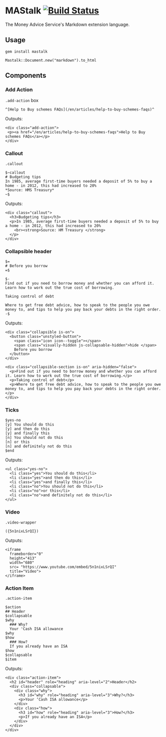 # MAStalk [![Build Status](https://travis-ci.org/moneyadviceservice/mastalk.svg)](https://travis-ci.org/moneyadviceservice/mastalk)

The Money Advice Service's Markdown extension language.

## Usage

```
gem install mastalk
```

```
Mastalk::Document.new("markdown").to_html
```

## Components

### Add Action
`.add-action` box

```
^[Help to Buy schemes FAQs](/en/articles/help-to-buy-schemes-faqs)^
```

Outputs:

```
<div class="add-action">
 <p><a href="/en/articles/help-to-buy-schemes-faqs">Help to Buy schemes FAQs</a></p>
</div>
```


### Callout

`.callout`

```
$~callout
# Budgeting tips
In 1985, average first-time buyers needed a deposit of 5% to buy a home - in 2012, this had increased to 20%
*Source: HMS Treasury*
~$
```

Outputs:

```
<div class="callout">
  <h3>Budgeting tips</h3>
  <p>In 1985, average first-time buyers needed a deposit of 5% to buy a home - in 2012, this had increased to 20%
    <br><strong>Source: HM Treasury </strong>
  </p>
</div>
```

### Collapsible header

```
$=
# Before you borrow
=$

$-
Find out if you need to borrow money and whether you can afford it. Learn how to work out the true cost of borrowing.

Taking control of debt

Where to get free debt advice, how to speak to the people you owe money to, and tips to help you pay back your debts in the right order.
-$
```

Outputs:

```
<div class="collapsible is-on">
  <button class="unstyled-button">
    <span class="icon icon--toggle"></span>
    <span class="visually-hidden js-collapsable-hidden">hide </span>
    Before you borrow
  </button>
</div>

<div class="collapsible-section is-on" aria-hidden="false">
  <p>Find out if you need to borrow money and whether you can afford it. Learn how to work out the true cost of borrowing.</p>
  <p>Taking control of debt</p>
  <p>Where to get free debt advice, how to speak to the people you owe money to, and tips to help you pay back your debts in the right order.</p>
</div>

```

### Ticks

```
$yes-no
[y] You should do this
[y] and then do this
[y] and finally this
[n] You should not do this
[n] or this
[n] and definitely not do this
$end
```

Outputs:

```
<ul class="yes-no">
  <li class="yes">You should do this</li>
  <li class="yes">and then do this</li>
  <li class="yes">and finally this</li>
  <li class="no">You should not do this</li>
  <li class="no">or this</li>
  <li class="no">and definitely not do this</li>
</ul>
```

### Video

`.video-wrapper`

```
({5n1nixLSrQI})

```

Outputs:

```
<iframe
  frameborder="0"
  height="413"
  width="680"
  src= "https://www.youtube.com/embed/5n1nixLSrQI"
  title="Video">
</iframe>
```

### Action Item

`.action-item`

```
$action
## Header
$collapsable
$why
  ### Why?
  Your 'Cash ISA allowance
$why
$how
  ### How?
  If you already have an ISA
$how
$collapsable
$item
```

Outputs:
```
<div class="action-item">
  <h2 id="header" role="heading" aria-level="2">Header</h2>
  <div class="collapsable">
    <div class="why">
      <h3 id="why" role="heading" aria-level="3">Why?</h3>
      <p>Your ‘Cash ISA allowance</p>
    </div>
    <div class="how">
      <h3 id="how" role="heading" aria-level="3">How?</h3>
      <p>If you already have an ISA</p>
    </div>
  </div>
</div>
```

